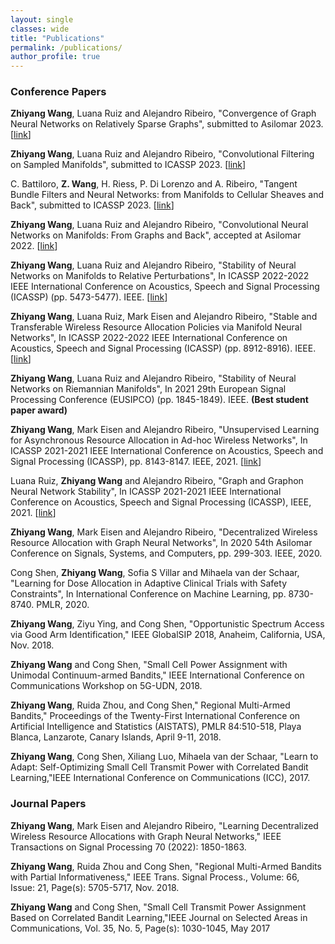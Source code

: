 ```yaml
---
layout: single
classes: wide
title: "Publications"
permalink: /publications/
author_profile: true
---
```




### Conference Papers

<b>Zhiyang Wang</b>, Luana Ruiz and Alejandro Ribeiro, "Convergence of Graph Neural Networks on Relatively Sparse Graphs", submitted to Asilomar 2023.  [[link](/Papers/Asilomar_convergence.pdf)]<br>

<b>Zhiyang Wang</b>, Luana Ruiz and Alejandro Ribeiro, "Convolutional Filtering on Sampled Manifolds", submitted to ICASSP 2023.  [[link](/Papers/sampledmanifolds.pdf)]<br>


C. Battiloro, <b>Z. Wang</b>, H. Riess, P. Di Lorenzo and A. Ribeiro, "Tangent Bundle Filters and Neural Networks:  from Manifolds to Cellular Sheaves and Back", submitted to ICASSP 2023.  [[link](/Papers/VMNN_ICASSP.pdf)]<br>

<b>Zhiyang Wang</b>, Luana Ruiz and Alejandro Ribeiro, "Convolutional Neural Networks on Manifolds: From Graphs and Back", accepted at Asilomar 2022.  [[link](/Papers/convolution-asilomar2022.pdf)]<br>


<b>Zhiyang Wang</b>, Luana Ruiz and Alejandro Ribeiro, "Stability of Neural Networks on Manifolds to Relative Perturbations", In ICASSP 2022-2022 IEEE International Conference on Acoustics, Speech and Signal Processing (ICASSP) (pp. 5473-5477). IEEE.  [[link](/Papers/stability_ICASSP2022.pdf)]<br> 


<b>Zhiyang Wang</b>, Luana Ruiz, Mark Eisen and Alejandro Ribeiro, "Stable and Transferable Wireless Resource Allocation Policies via Manifold Neural Networks", In ICASSP 2022-2022 IEEE International Conference on Acoustics, Speech and Signal Processing (ICASSP) (pp. 8912-8916). IEEE.  [[link](/Papers/Stable-icassp2022.pdf)]<br>

<b>Zhiyang Wang</b>, Luana Ruiz and Alejandro Ribeiro, "Stability of Neural Networks on Riemannian Manifolds", In 2021 29th European Signal Processing Conference (EUSIPCO) (pp. 1845-1849). IEEE. <b>(Best student paper award)</b>

<b>Zhiyang Wang</b>, Mark Eisen and  Alejandro Ribeiro, "Unsupervised Learning for Asynchronous Resource Allocation in Ad-hoc Wireless Networks", In ICASSP 2021-2021 IEEE International Conference on Acoustics, Speech and Signal Processing (ICASSP), pp. 8143-8147. IEEE, 2021. [[link](/Papers/unsupervised-icassp21.pdf)]<br>

Luana Ruiz, <b>Zhiyang Wang</b> and Alejandro Ribeiro, "Graph and Graphon Neural Network Stability", In ICASSP 2021-2021 IEEE International Conference on Acoustics, Speech and Signal Processing (ICASSP), IEEE, 2021. [[link](/Papers/graphon-stability.pdf)]<br>

<b>Zhiyang Wang</b>, Mark Eisen and  Alejandro Ribeiro, "Decentralized Wireless Resource Allocation with Graph Neural Networks", In 2020 54th Asilomar Conference on Signals, Systems, and Computers, pp. 299-303. IEEE, 2020.<br>

Cong Shen, <b>Zhiyang Wang</b>, Sofia S Villar and Mihaela van der Schaar, "Learning for Dose Allocation in Adaptive Clinical Trials with Safety Constraints", In International Conference on Machine Learning, pp. 8730-8740. PMLR, 2020.<br>

<b>Zhiyang Wang</b>, Ziyu Ying, and Cong Shen, "Opportunistic Spectrum Access via Good Arm Identification," IEEE GlobalSIP 2018, Anaheim, California, USA, Nov. 2018.<br>

<b>Zhiyang Wang</b> and Cong Shen, "Small Cell Power Assignment with Unimodal Continuum-armed Bandits," IEEE International Conference on Communications Workshop on 5G-UDN, 2018.<br>

<b>Zhiyang Wang</b>, Ruida Zhou, and Cong Shen," Regional Multi-Armed Bandits," Proceedings of the Twenty-First International Conference on Artificial Intelligence and Statistics (AISTATS), PMLR 84:510-518, Playa Blanca, Lanzarote, Canary Islands, April 9-11, 2018.<br>

<b>Zhiyang Wang</b>, Cong Shen, Xiliang Luo, Mihaela van der Schaar, "Learn to Adapt: Self-Optimizing Small Cell Transmit Power with Correlated Bandit Learning,"IEEE International Conference on Communications (ICC), 2017.<br>


### Journal Papers

<b>Zhiyang Wang</b>, Mark Eisen and  Alejandro Ribeiro, "Learning Decentralized Wireless Resource Allocations with Graph Neural Networks," IEEE Transactions on Signal Processing 70 (2022): 1850-1863. <br>

<b>Zhiyang Wang</b>, Ruida Zhou and Cong Shen, "Regional Multi-Armed Bandits with Partial Informativeness," IEEE Trans. Signal Process., Volume: 66, Issue: 21, Page(s): 5705-5717, Nov. 2018.<br>

<b>Zhiyang Wang</b> and Cong Shen, "Small Cell Transmit Power Assignment Based on Correlated Bandit Learning,"IEEE Journal on Selected Areas in Communications, Vol. 35, No. 5, Page(s): 1030-1045, May 2017

